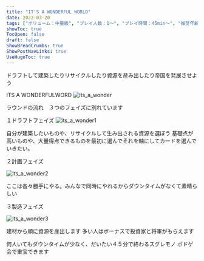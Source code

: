 ```yaml
---
title: "IT'S A WONDERFUL WORLD"
date: 2022-03-20
tags: ["ボリューム：中量級", "プレイ人数：1〜", "プレイ時間：45min〜", "推奨年齢：14〜", "ゲームシステム：ドラフト", "版権元：engames"]
showToc: true
TocOpen: false
draft: false
ShowBreadCrumbs: true
ShowPostNavLinks: true
UseHugoToc: true
---
```


ドラフトして建築したりリサイクルしたり資源を産み出したり帝国を発展させよう

ITS A WONDERFULWORD
![its_a_wonder](/images/its_a_wonder.jpg)

ラウンドの流れ　３つのフェイズに別れています

１ドラフトフェイズ
![its_a_wonder1](/images/its_a_wonder1.jpg)


自分が建築したいものや、リサイクルして生み出される資源を選ぼう
基礎点が高いものや、大量得点できるものを最初に選んでそれを軸にしてカードを選んでいきたい。

２計画フェイズ

![its_a_wonder2](/images/its_a_wonder2.jpg)

ここは各々勝手にやる。みんなで同時にやれるからダウンタイムがなくて素晴らしい

３製造フェイズ

![its_a_wonder3](/images/its_a_wonder3.jpg)


建材から順に資源を産出します
多い人はボーナスで投資家と将軍がもらえます

何人いてもダウンタイムが少なく、だいたい４５分で終わるスグレモノ
ボドゲ会で重宝できます